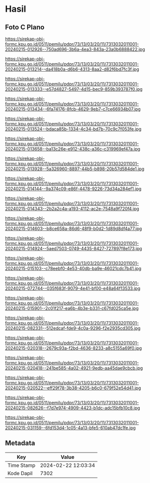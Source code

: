 # Hasil

## Foto C Plano

https://sirekap-obj-formc.kpu.go.id/0511/pemilu/pdpr/73/13/03/20/11/7313032011001-20240215-012926--750ad696-3b6a-4ea3-843a-23a0b6888422.jpg

https://sirekap-obj-formc.kpu.go.id/0511/pemilu/pdpr/73/13/03/20/11/7313032011001-20240215-013214--da418b0a-d6b6-4313-8aa2-d82f6bd7fc3f.jpg

https://sirekap-obj-formc.kpu.go.id/0511/pemilu/pdpr/73/13/03/20/11/7313032011001-20240215-013333--e57d4827-5497-4d15-bec9-859b393787f0.jpg

https://sirekap-obj-formc.kpu.go.id/0511/pemilu/pdpr/73/13/03/20/11/7313032011001-20240215-013434--6fa74176-8fcb-4629-9eb7-c7ce66934b07.jpg

https://sirekap-obj-formc.kpu.go.id/0511/pemilu/pdpr/73/13/03/20/11/7313032011001-20240215-013524--bdaca85b-1334-4c34-bd7b-70c9c7f053fe.jpg

https://sirekap-obj-formc.kpu.go.id/0511/pemilu/pdpr/73/13/03/20/11/7313032011001-20240215-013658--ba13c26e-e912-438c-a36c-c319969ef47a.jpg

https://sirekap-obj-formc.kpu.go.id/0511/pemilu/pdpr/73/13/03/20/11/7313032011001-20240215-013928--5a326960-8897-44b5-b898-20b57d584de1.jpg

https://sirekap-obj-formc.kpu.go.id/0511/pemilu/pdpr/73/13/03/20/11/7313032011001-20240215-014144--9a374c09-e86f-4478-9226-73d34a284ef1.jpg

https://sirekap-obj-formc.kpu.go.id/0511/pemilu/pdpr/73/13/03/20/11/7313032011001-20240215-014343--2b2a2c4a-a193-4112-ac2e-7548a9f720f4.jpg

https://sirekap-obj-formc.kpu.go.id/0511/pemilu/pdpr/73/13/03/20/11/7313032011001-20240215-014603--b8ce658a-86d6-48f9-b0d2-1d89d8df4a77.jpg

https://sirekap-obj-formc.kpu.go.id/0511/pemilu/pdpr/73/13/03/20/11/7313032011001-20240215-014924--5aed7503-0749-4435-8427-727897f8e173.jpg

https://sirekap-obj-formc.kpu.go.id/0511/pemilu/pdpr/73/13/03/20/11/7313032011001-20240215-015103--c78eebf0-4e53-40db-ba9e-46021cdc7b41.jpg

https://sirekap-obj-formc.kpu.go.id/0511/pemilu/pdpr/73/13/03/20/11/7313032011001-20240215-072744--035f683f-9079-4e41-bf00-e48a64f13533.jpg

https://sirekap-obj-formc.kpu.go.id/0511/pemilu/pdpr/73/13/03/20/11/7313032011001-20240215-015901--2c01f217-ea6b-4b3e-b331-c67fd025ca5e.jpg

https://sirekap-obj-formc.kpu.go.id/0511/pemilu/pdpr/73/13/03/20/11/7313032011001-20240215-082331--512edcaf-fde9-4c0a-9296-f2e2935cd305.jpg

https://sirekap-obj-formc.kpu.go.id/0511/pemilu/pdpr/73/13/03/20/11/7313032011001-20240215-020318--2679c93a-f2bd-4636-8233-a8c5155a69f0.jpg

https://sirekap-obj-formc.kpu.go.id/0511/pemilu/pdpr/73/13/03/20/11/7313032011001-20240215-020418--241be585-4a02-4921-9edb-aa45dae9cbcb.jpg

https://sirekap-obj-formc.kpu.go.id/0511/pemilu/pdpr/73/13/03/20/11/7313032011001-20240215-020522--eff29f78-3b38-4205-b6c0-679f52e54d41.jpg

https://sirekap-obj-formc.kpu.go.id/0511/pemilu/pdpr/73/13/03/20/11/7313032011001-20240215-082626--f7d7e974-4909-4423-b1dc-adc15bfb10c8.jpg

https://sirekap-obj-formc.kpu.go.id/0511/pemilu/pdpr/73/13/03/20/11/7313032011001-20240215-031159--6fd153d4-1c05-4a13-bfe5-610ab47dc1fe.jpg


## Metadata

| Key        | Value               |
| ---------- | ------------------- |
| Time Stamp | 2024-02-22 12:03:34 |
| Kode Dapil | 7302                |




